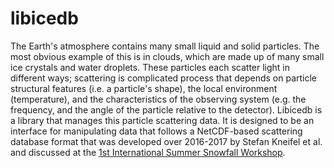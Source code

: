 libicedb
========================

The Earth's atmosphere contains many small liquid and solid particles. 
The most obvious example of this is in clouds, which are made up of many small ice crystals and water droplets.
These particles each scatter light in different ways; scattering is complicated process that depends on particle structural features (i.e. a particle's shape),
the local environment (temperature), and the characteristics of the observing system (e.g. the frequency, and the angle of the particle relative to the detector).
Libicedb is a library that manages this particle scattering data. It is designed to be an interface for manipulating data that follows a NetCDF-based scattering 
database format that was developed over 2016-2017 by Stefan Kneifel et al. and discussed at the
[1st International Summer Snowfall Workshop](http://www.geoverbund-abcj.de/SharedDocs/Meldungen/GEOVERBUND/EN/20170719_1st-summer-snowfall-workshop.html).

